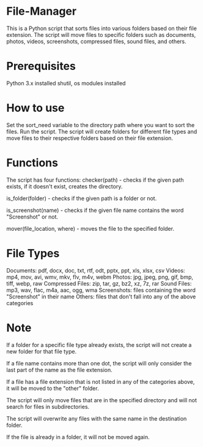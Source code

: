 # File-Manager
This is a Python script that sorts files into various folders based on their file extension. The script will move files to specific folders such as documents, photos, videos, screenshots, compressed files, sound files, and others.

# Prerequisites
Python 3.x installed
shutil, os modules installed



# How to use
Set the sort_need variable to the directory path where you want to sort the files.
Run the script.
The script will create folders for different file types and move files to their respective folders based on their file extension.



# Functions
The script has four functions:
checker(path) - checks if the given path exists, if it doesn't exist, creates the directory.

is_folder(folder) - checks if the given path is a folder or not.

is_screenshot(name) - checks if the given file name contains the word "Screenshot" or not.

mover(file_location, where) - moves the file to the specified folder.



# File Types
Documents: pdf, docx, doc, txt, rtf, odt, pptx, ppt, xls, xlsx, csv
Videos: mp4, mov, avi, wmv, mkv, flv, m4v, webm
Photos: jpg, jpeg, png, gif, bmp, tiff, webp, raw
Compressed Files: zip, tar, gz, bz2, xz, 7z, rar
Sound Files: mp3, wav, flac, m4a, aac, ogg, wma
Screenshots: files containing the word "Screenshot" in their name
Others: files that don't fall into any of the above categories



# Note
If a folder for a specific file type already exists, the script will not create a new folder for that file type.

If a file name contains more than one dot, the script will only consider the last part of the name as the file extension.

If a file has a file extension that is not listed in any of the categories above, it will be moved to the "other" folder.

The script will only move files that are in the specified directory and will not search for files in subdirectories.

The script will overwrite any files with the same name in the destination folder.

If the file is already in a folder, it will not be moved again.
